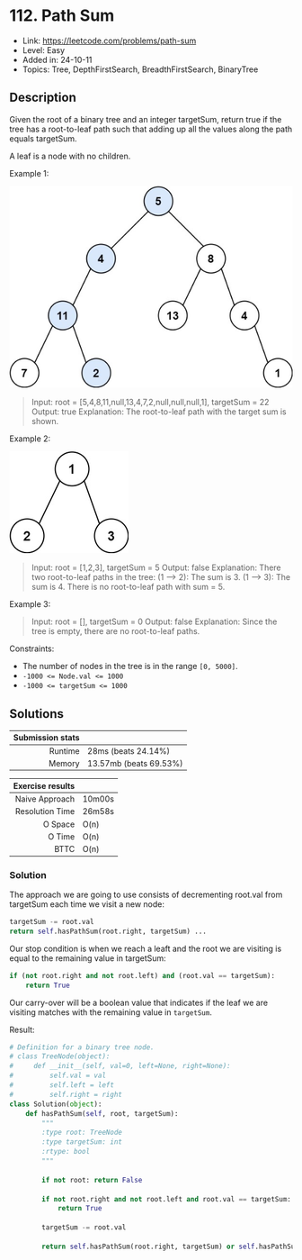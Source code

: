 # 112. Path Sum

- Link: https://leetcode.com/problems/path-sum
- Level: Easy
- Added in: 24-10-11
- Topics: Tree, DepthFirstSearch, BreadthFirstSearch, BinaryTree

## Description

Given the root of a binary tree and an integer targetSum, return true if the tree has a root-to-leaf path such that adding up all the values along the path equals targetSum.

A leaf is a node with no children.

Example 1:

![](./pathsum1.jpg)

> Input: root = [5,4,8,11,null,13,4,7,2,null,null,null,1], targetSum = 22
> Output: true
> Explanation: The root-to-leaf path with the target sum is shown.

Example 2:

![](./pathsum2.jpg)

> Input: root = [1,2,3], targetSum = 5
> Output: false
> Explanation: There two root-to-leaf paths in the tree:
> (1 --> 2): The sum is 3.
> (1 --> 3): The sum is 4.
> There is no root-to-leaf path with sum = 5.

Example 3:

> Input: root = [], targetSum = 0
> Output: false
> Explanation: Since the tree is empty, there are no root-to-leaf paths.

Constraints:

- The number of nodes in the tree is in the range `[0, 5000]`.
- `-1000 <= Node.val <= 1000`
- `-1000 <= targetSum <= 1000`

## Solutions

| Submission stats |        |
|-----------------:|:-------|
|          Runtime | 28ms (beats 24.14%) |
|           Memory | 13.57mb (beats 69.53%) |

| Exercise results |        |
|-----------------:|:-------|
|   Naive Approach | 10m00s |
|  Resolution Time | 26m58s |
|          O Space | O(n) |
|           O Time | O(n) |
|             BTTC | O(n) |

### Solution

The approach we are going to use consists of decrementing root.val 
from targetSum each time we visit a new node:

```py
targetSum -= root.val
return self.hasPathSum(root.right, targetSum) ...
```

Our stop condition is when we reach a leaft and the root we are visiting
is equal to the remaining value in targetSum:

```py
if (not root.right and not root.left) and (root.val == targetSum):
    return True
```

Our carry-over will be a boolean value that indicates if the leaf we are
visiting matches with the remaining value in `targetSum`.

Result:

```py
# Definition for a binary tree node.
# class TreeNode(object):
#     def __init__(self, val=0, left=None, right=None):
#         self.val = val
#         self.left = left
#         self.right = right
class Solution(object):
    def hasPathSum(self, root, targetSum):
        """
        :type root: TreeNode
        :type targetSum: int
        :rtype: bool
        """

        if not root: return False

        if not root.right and not root.left and root.val == targetSum:
            return True

        targetSum -= root.val

        return self.hasPathSum(root.right, targetSum) or self.hasPathSum(root.left, targetSum)
```

